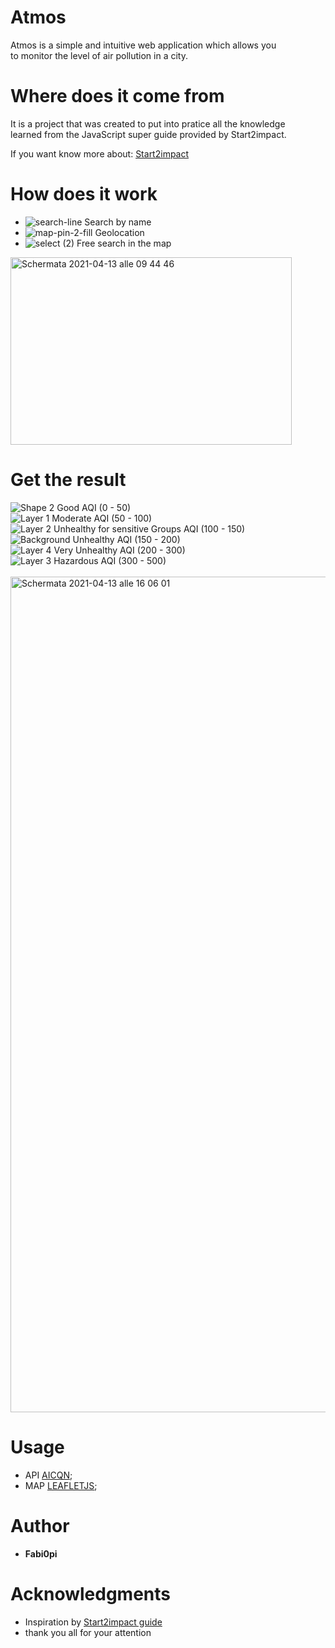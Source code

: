# Atmos
Atmos is a simple and intuitive web application which allows you <br> to monitor the level of air pollution in a city.

# Where does it come from
It is a project that was created to put into pratice all the knowledge <br>
learned from the JavaScript super guide provided by Start2impact.

If you want know more about: [Start2impact](http://start2impact.it/)

# How does it work
- ![search-line](https://user-images.githubusercontent.com/75267018/114558015-89f60400-9c6a-11eb-8bb1-e5cc2eb570ae.png) Search by name <br>
- ![map-pin-2-fill](https://user-images.githubusercontent.com/75267018/114558012-895d6d80-9c6a-11eb-8963-7a8e2ff11d06.png) Geolocation <br>
- ![select (2)](https://user-images.githubusercontent.com/75267018/114558659-346e2700-9c6b-11eb-9b5f-fccd2c16dea3.png) Free search in the map <br>
<img width="450" height="300" alt="Schermata 2021-04-13 alle 09 44 46" src="https://user-images.githubusercontent.com/75267018/114559015-9595fa80-9c6b-11eb-8b45-ffc89202e215.png">

# Get the result
![Shape 2](https://user-images.githubusercontent.com/75267018/114563632-ddb71c00-9c6f-11eb-8456-a6f7fc07ee84.png) Good AQI (0 - 50)<br>
![Layer 1](https://user-images.githubusercontent.com/75267018/114564861-025fc380-9c71-11eb-839b-9d083c263b00.png) Moderate AQI (50 - 100)<br>
![Layer 2](https://user-images.githubusercontent.com/75267018/114564856-01c72d00-9c71-11eb-8918-b22d7f95e814.png) Unhealthy for sensitive Groups  AQI (100 - 150)<br>
![Background](https://user-images.githubusercontent.com/75267018/114564863-02f85a00-9c71-11eb-8291-43c579e23b41.png) Unhealthy AQI (150 - 200)<br>
![Layer 4](https://user-images.githubusercontent.com/75267018/114564682-d5abac00-9c70-11eb-8667-ae8fe1e36868.png) Very Unhealthy AQI (200 - 300)<br>
![Layer 3](https://user-images.githubusercontent.com/75267018/114564859-025fc380-9c71-11eb-8ac1-a7d842131f64.png) Hazardous AQI (300 - 500)<br>
<br><img width="1337" alt="Schermata 2021-04-13 alle 16 06 01" src="https://user-images.githubusercontent.com/75267018/114566041-2bcd1f00-9c72-11eb-94d1-bee60286570c.png">

# Usage
- API [AICQN](https://aqicn.org/map/world/);
- MAP [LEAFLETJS](https://leafletjs.com);

# Author

* **Fabi0pi**

# Acknowledgments

* Inspiration by [Start2impact guide](http://start2impact.it/)
* thank you all for your attention
